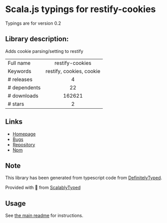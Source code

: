 
# Scala.js typings for restify-cookies

Typings are for version 0.2

## Library description:
Adds cookie parsing/setting to restify

|                    |                 |
| ------------------ | :-------------: |
| Full name          | restify-cookies |
| Keywords           | restify, cookies, cookie |
| # releases         | 4 |
| # dependents       | 22 |
| # downloads        | 162621 |
| # stars            | 2 |

## Links
- [Homepage](https://github.com/nathschmidt/restify-cookies)
- [Bugs](https://github.com/nathschmidt/restify-cookies/issues)
- [Repository](https://github.com/nathschmidt/restify-cookies)
- [Npm](https://www.npmjs.com/package/restify-cookies)
    


## Note
This library has been generated from typescript code from [DefinitelyTyped](https://definitelytyped.org).

Provided with :purple_heart: from [ScalablyTyped](https://github.com/oyvindberg/ScalablyTyped)

## Usage
See [the main readme](../../readme.md) for instructions.


